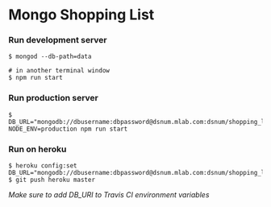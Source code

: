 # Mongo Shopping List

### Run development server

    $ mongod --db-path=data
    
    # in another terminal window
    $ npm run start 

### Run production server

    $ DB_URL="mongodb://dbusername:dbpassword@dsnum.mlab.com:dsnum/shopping_list" NODE_ENV=production npm run start

### Run on heroku

    $ heroku config:set DB_URL="mongodb://dbusername:dbpassword@dsnum.mlab.com:dsnum/shopping_list"
    $ git push heroku master
    
_Make sure to add DB_URI to Travis CI environment variables_
